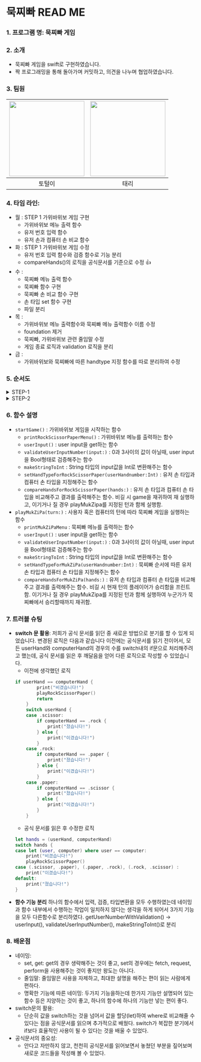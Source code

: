 # 묵찌빠 READ ME

### 1. 프로그램 명: 묵찌빠 게임

### 2. 소개
- 묵찌빠 게임을 swift로 구현하였습니다.
- 짝 프로그래밍을 통해 돌아가며 커밋하고, 의견을 나누며 협업하였습니다.

### 3. 팀원
<img src="https://avatars.githubusercontent.com/u/66786418?s=400&u=dfb76ec552563eb8eb6dd31fc817596f62ccb665&v=4" width=200>|<img src="https://i.imgur.com/ydRkDFq.jpg" width=200>|
|:--:|:--:|
|토털이|태리|




### 4. 타임 라인:
- 월 : STEP 1 가위바위보 게임 구현
    - 가위바위보 메뉴 출력 함수
    - 유저 번호 입력 함수
    - 유저 손과 컴퓨터 손 비교 함수
- 화 : STEP 1 가위바위보 게임 수정
    - 유저 번호 입력 함수와 검증 함수로 기능 분리
    - compareHands()의 로직을 공식문서를 기준으로 수정 :+1: 
- 수 : 
    - 묵찌빠 메뉴 출력 함수 
    - 묵찌빠 함수 구현
    - 묵찌빠 손 비교 함수 구현
    - 손 타입 set 함수 구현
    - 파일 분리
- 목 : 
    - 가위바위보 메뉴 출력함수와 묵찌빠 메뉴 출력함수 이름 수정
    - foundation 제거
    - 묵찌빠, 가위바위보 관련 줄임말 수정
    - 게임 종료 로직과 validation 로직을 분리
- 금 : 
    - 가위바위보와 묵찌빠에 따른 handtype 지정 함수를 따로 분리하여 수정

### 5. 순서도
<details>
<summary>STEP-1</summary>
<div markdown="1">       
  <img src="https://i.imgur.com/JsP6G1N.png">
</div>
</details>

<details>
<summary>STEP-2</summary>
<div markdown="1">       
  <img src="https://i.imgur.com/JvFuB7o.png">
</div>
</details>

### 6. 함수 설명
- `startGame()` : 가위바위보 게임을 시작하는 함수
    - `printRockScissorPaperMenu()` : 가위바위보 메뉴를 출력하는 함수
    - `userInput()` : user input을 get하는 함수
    - `validateUserInputNumber(input:)` : 0과 3사이의 값이 아닐때, user input을 Bool형태로 검증해주는 함수 
    -  `makeStringToInt` : String 타입의 input값을 Int로 변환해주는 함수
    -  `setHandTypeForRockScissorPaper(userHandnumber:Int)` : 유저 손 타입과 컴퓨터 손 타입을 지정해주는 함수
    -  `compareHandsForRockScissorPaper(hands:)` : 유저 손 타입과 컴퓨터 손 타입을 비교해주고 결과를 출력해주는 함수. 비길 시 game을 재귀하여 재 실행하고, 이기거나 질 경우 playMukZipa를 지정된 턴과 함께 실행함.
- `playMukZiPa(turn:)` : 사용자 혹은 컴퓨터의 턴에 따라 묵찌빠 게임을 실행하는 함수
    - `printMukZiPaMenu` : 묵찌빠 메뉴를 출력하는 함수
    - `userInput()` : user input을 get하는 함수
    - `validateUserInputNumber(input:)` : 0과 3사이의 값이 아닐때, user input을 Bool형태로 검증해주는 함수 
    -  `makeStringToInt` : String 타입의 input값을 Int로 변환해주는 함수
    -  `setHandTypeForMukZiPa(userHandnumber:Int)` : 묵찌빠 순서에 따른 유저 손 타입과 컴퓨터 손 타입을 지정해주는 함수
    -  `compareHandsForMukZiPa(hands:)` : 유저 손 타입과 컴퓨터 손 타입을 비교해주고 결과를 출력해주는 함수. 비길 시 현재 턴의 플레이어가 승리함을 프린트함. 이기거나 질 경우 playMukZipa를 지정된 턴과 함께 실행하여 누군가가 묵찌빠에서 승리할때까지 재귀함.

### 7. 트러블 슈팅
- **switch 문 활용**: 저희가 공식 문서를 읽던 중 새로운 방법으로 분기를 할 수 있게 되었습니다. 변경된 로직은 다음과 같습니다
이전에는 공식문서를 읽기 전이어서, 모든 userHand와 computerHand의 경우의 수를 switch내의 if문으로 처리해주려고 했는데, 공식 문서를 읽은 후 깨달음을 얻어 다른 로직으로 작성할 수 있었습니다.
    - 이전에 생각했던 로직
    ```swift
    if userHand == computerHand {
            print("비겼습니다!")
            playRockScissorPaper()
            return
        }
        switch userHand {
        case .scissor:
            if computerHand == .rock {
                print("졌습니다!")
            } else {
                print("이겼습니다!")
            }
        case .rock:
            if computerHand == .paper {
                print("졌습니다!")
            } else {
                print("이겼습니다!")
            }
        case .paper:
            if computerHand == .scissor {
                print("졌습니다!")
            } else {
                print("이겼습니다!")
            }
        }
    ```
    - 공식 문서를 읽은 후 수정한 로직
    ```swift
    let hands = (userHand, computerHand)
    switch hands {
    case let (user, computer) where user == computer:
        print("비겼습니다!")
        playRockScissorPaper()
    case (.scissor, .paper), (.paper, .rock), (.rock, .scissor) :
        print("이겼습니다!")
    default:
        print("졌습니다!")
    }
    ```
- **함수 기능 분리**
하나의 함수에서 입력, 검증, 타입변환을 모두 수행하였는데 네이밍과 함수 내부에서 수행하는 작업이 일치하지 않다는 생각을 하게 되어서 3가지 기능을 모두 다른함수로 분리하였다.
getUserNumberWithValidation() -> userInput(), validateUserInputNumber(), makeStringToInt()로 분리

### 8. 배운점
- 네이밍:
    - set, get: get의 경우 생략해주는 것이 좋고, set의 경우에는 fetch, request, perform을 사용해주는 것이 좋지만 왕도는 아니다.
    - 줄임말: 줄임말은 사용을 자제하고, 최대한 설명을 해주는 편이 읽는 사람에게 편하다.
    - 명확한 기능에 따른 네이밍: 두가지 기능을하는데 한가지 기능만 설명되어 있는 함수 등은 지양하는 것이 좋고, 하나의 함수에 하나의 기능만 넣는 편이 좋다.
- switch문의 활용: 
    - 단순히 값을 switch하는 것을 넘어서 값을 할당(let)하여 where로 비교해줄 수 있다는 점을 공식문서를 읽으며 추가적으로 배웠다. switch가 복잡한 분기에서 if보다 효율적인 사용이 될 수 있다는 것을 배울 수 있었다. 
- 공식문서의 중요성:
    - 안다고 자만하지 않고, 천천히 공식문서를 읽어보면서 놓쳤던 부분을 짚어보며 새로운 코드들을 작성해 볼 수 있었다.
